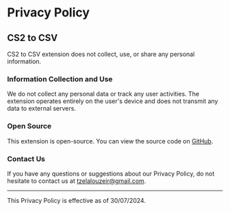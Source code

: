 # Privacy Policy

## CS2 to CSV

CS2 to CSV extension does not collect, use, or share any personal information.

### Information Collection and Use

We do not collect any personal data or track any user activities. The extension operates entirely on the user's device and does not transmit any data to external servers.

### Open Source

This extension is open-source. You can view the source code on [GitHub](https://github.com/tzelalouzeir/cs2_to_csv).

### Contact Us

If you have any questions or suggestions about our Privacy Policy, do not hesitate to contact us at tzelalouzeir@gmail.com.

---

This Privacy Policy is effective as of 30/07/2024.

